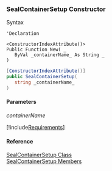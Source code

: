 ﻿### SealContainerSetup Constructor

Syntax

```vbnet
'Declaration

<ConstructorIndexAttribute()>
Public Function New( _
   ByVal _containerName_ As String _
)
```

```csharp
[ConstructorIndexAttribute()]
public SealContainerSetup( 
   string _containerName_
)
```

#### Parameters

_containerName_

[!include[Requirements](../partials/requirements.md)]

#### Reference

[SealContainerSetup Class](FChoice.Toolkits.Clarify~FChoice.Toolkits.Clarify.Logistics.SealContainerSetup.md)  
[SealContainerSetup Members](FChoice.Toolkits.Clarify~FChoice.Toolkits.Clarify.Logistics.SealContainerSetup_members.md)